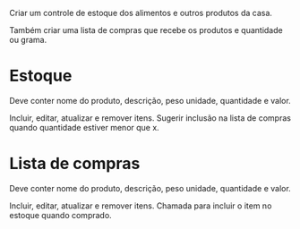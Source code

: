 Criar um controle de estoque dos alimentos e outros produtos da casa.

Também criar uma lista de compras que recebe os produtos e quantidade ou grama.

# Estoque
Deve conter nome do produto, descrição, peso unidade, quantidade e valor.

Incluir, editar, atualizar e remover itens.
Sugerir inclusão na lista de compras quando quantidade estiver menor que x.

# Lista de compras
Deve conter nome do produto, descrição, peso unidade, quantidade e valor.

Incluir, editar, atualizar e remover itens.
Chamada para incluir o item no estoque quando comprado.


